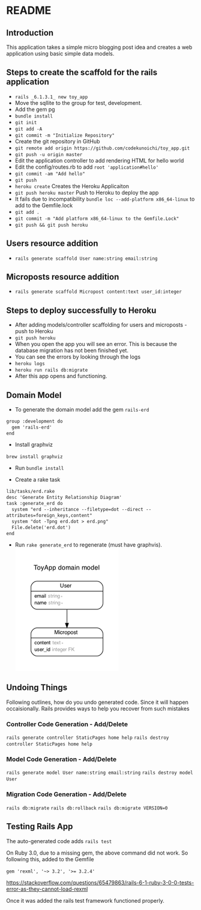 # README

## Introduction
This application takes a simple micro blogging post idea and creates a web application using basic simple data models.

## Steps to create the scaffold for the rails application

- `rails _6.1.3.1_ new toy_app`
- Move the sqllite to the group for test, development.
- Add the gem pg
- `bundle install`
- `git init`
- `git add -A`
- `git commit -m "Initialize Repository"`
- Create the git repository in GitHub
- `git remote add origin https://github.com/codekunoichi/toy_app.git`
- `git push -u origin master`
- Edit the application controller to add rendering HTML for hello world
- Edit the config/routes.rb to add `root 'application#hello'`
- `git commit -am "Add hello"`
- `git push`
- `heroku create` Creates the Heroku Applicaiton
- `git push heroku master` Push to Heroku to deploy the app
- It fails  due to incompatibility `bundle loc --add-platform x86_64-linux` to add to the Gemfile.lock
- `git add .`
- `git commit -m "Add platform x86_64-linux to the Gemfile.Lock"`
- `git push && git push heroku`


## Users resource addition 
- `rails generate scaffold User name:string email:string`

## Microposts resource addition
- `rails generate scaffold Micropost content:text user_id:integer`

## Steps to deploy successfully to Heroku
- After adding models/controller scaffolding for users and microposts - push to Heroku
- `git push heroku`
- When you open the app you will see an error. This is because the database migration has not been finished yet.
- You can see the errors by looking through the logs
- `heroku logs`
- `heroku run rails db:migrate`
- After this app opens and functioning.

## Domain Model
- To generate the domain model add the gem `rails-erd`

```
group :development do
  gem 'rails-erd'
end
```

- Install graphviz

`brew install graphviz`

- Run `bundle install`

- Create a rake task

```
lib/tasks/erd.rake
desc 'Generate Entity Relationship Diagram'
task :generate_erd do
  system "erd --inheritance --filetype=dot --direct --attributes=foreign_keys,content"
  system "dot -Tpng erd.dot > erd.png"
  File.delete('erd.dot')
end
```

- Run `rake generate_erd` to regenerate (must have graphvis).
![](/erd.png)

## Undoing Things
Following outlines, how do you undo generated code. Since it will happen occaisionally. Rails provides ways to help you recover from such mistakes

### Controller Code Generation - Add/Delete

`rails generate controller StaticPages home help`
`rails destroy  controller StaticPages home help`

### Model Code Generation - Add/Delete

`rails generate model User name:string email:string`
`rails destroy model User`

### Migration Code Generation - Add/Delete

`rails db:migrate`
`rails db:rollback`
`rails db:migrate VERSION=0`

## Testing Rails App

The auto-generated code adds 
`rails test`

On Ruby 3.0, due to a missing gem, the above command did not work. So following this, added to the Gemfile

`gem 'rexml', '~> 3.2', '>= 3.2.4'`

https://stackoverflow.com/questions/65479863/rails-6-1-ruby-3-0-0-tests-error-as-they-cannot-load-rexml

Once it was added the rails test framework functioned properly.